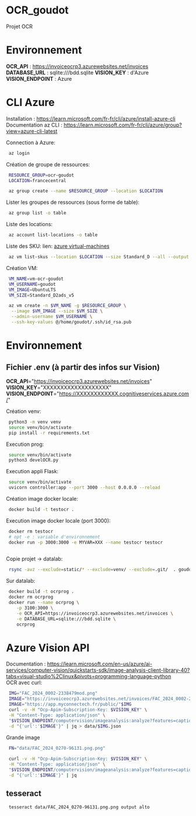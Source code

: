 # OCR_goudot

Projet OCR

# Environnement
**OCR_API** : https://invoiceocrp3.azurewebsites.net/invoices  
**DATABASE_URL** : sqlite:///bdd.sqlite
**VISION_KEY** : d'Azure
**VISION_ENDPOINT** : Azure


# CLI Azure
Installation : https://learn.microsoft.com/fr-fr/cli/azure/install-azure-cli  
Documentation az CLI : https://learn.microsoft.com/fr-fr/cli/azure/group?view=azure-cli-latest

Connection à Azure:
```bash
 az login
```

Création de groupe de ressources:
```bash
 RESOURCE_GROUP=ocr-goudot
 LOCATION=francecentral

 az group create --name $RESOURCE_GROUP --location $LOCATION
```

Lister les groupes de ressources (sous forme de table):
```bash
 az group list -o table
```

Liste des locations:
```bash
 az account list-locations -o table
```

Liste des SKU:
lien: [azure virtual-machines](https://docs.microsoft.com/en-us/azure/virtual-machines/linux/quick-create-cli) 
```bash
 az vm list-skus --location $LOCATION --size Standard_D --all --output table
```

Création VM:

```bash
 VM_NAME=vm-ocr-goudot
 VM_USERNAME=goudot
 VM_IMAGE=UbuntuLTS
 VM_SIZE=Standard_D2ads_v5

 az vm create -n $VM_NAME -g $RESOURCE_GROUP \
  --image $VM_IMAGE --size $VM_SIZE \
  --admin-username $VM_USERNAME \
  --ssh-key-values @/home/goudot/.ssh/id_rsa.pub
```

# Environnement

## Fichier .env (à partir des infos sur Vision)
__OCR_API__="https://invoiceocrp3.azurewebsites.net/invoices"  
__VISION_KEY__="XXXXXXXXXXXXXXXXXXX"  
__VISION_ENDPOINT__="https://XXXXXXXXXXXX.cognitiveservices.azure.com/"  


Création venv:
```bash
 python3 -m venv venv
 source venv/bin/activate
 pip install -r requirements.txt
```

Execution prog:
```bash
 source venv/bin/activate
 python3 develOCR.py
```

Execution appli Flask:
```bash
 source venv/bin/activate
 uvicorn controller:app --port 3000 --host 0.0.0.0 --reload
```

Création image docker locale:
```bash
 docker build -t testocr .
```

Execution image docker locale (port 3000):
```bash
 docker rm testocr
 # opt -e : variable d'environnement
 docker run -p 3000:3000 -e MYVAR=XXX --name testocr testocr
  
```

Copie projet -> datalab:
```bash
 rsync -avz --exclude=static/* --exclude=venv/ --exclude=.git/  . goudot@$DATALAB:~/OCR_goudot/
```
Sur datalab:
```bash
 docker build -t ocrprog .  
 docker rm ocrprog  
 docker run --name ocrprog \
    -p 3100:3000 \
    -e OCR_API=https://invoiceocrp3.azurewebsites.net/invoices \
    -e DATABASE_URL=sqlite:///bdd.sqlite \
    ocrprog
```

# Azure Vision API
Documentation : https://learn.microsoft.com/en-us/azure/ai-services/computer-vision/quickstarts-sdk/image-analysis-client-library-40?tabs=visual-studio%2Clinux&pivots=programming-language-python  
OCR avec curl:
```bash
 IMG="FAC_2024_0002-2338479mod.png"
 IMAGE="https://invoiceocrp3.azurewebsites.net/invoices/FAC_2024_0002-2338479"
 IMAGE="https://app.myconnectech.fr/public/"$IMG
 curl -v -H "Ocp-Apim-Subscription-Key: $VISION_KEY" \
 -H "Content-Type: application/json" \
 "$VISION_ENDPOINT/computervision/imageanalysis:analyze?features=caption,read&model-version=latest&language=en&api-version=2024-02-01" \
 -d "{'url':'$IMAGE'}" | jq > data/$IMG.json
```

Grande image 
```bash
 FN="data/FAC_2024_0270-96131.png.png"
 
 curl -v -H "Ocp-Apim-Subscription-Key: $VISION_KEY" \
 -H "Content-Type: application/json" \
 "$VISION_ENDPOINT/computervision/imageanalysis:analyze?features=caption,read&model-version=latest&language=en&api-version=2024-02-01" \
 -d "{'url':'$IMAGE'}" | jq
```
## tesseract

```bash
 tesseract data/FAC_2024_0270-96131.png.png output alto
```
